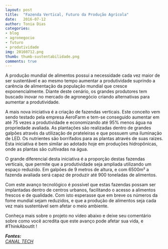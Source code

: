 ```yaml
---
layout: post
title:  "Fazenda Vertical, Futuro da Produção Agrícola"
date:   2016-07-12
author: Tonia Dias
categories: 
- blog
- agronegocio
- futuro
- produtividade
img: 20160712.png
thumb: thumb-sustentabilidade.png
comments: true
---
```


A produção mundial de alimentos possui a necessidade cada vez maior de ser sustentável e ao mesmo tempo aumentar a produtividade suprindo a carência de alimentação da população mundial que cresce exponencialmente. Diante deste cenário, os grandes produtores tem buscado inovar no mercado de agronegócio criando alternativas para aumentar a produtividade.<!--more-->

A mais nova iniciativa é a criação de fazendas verticais. Este conceito vem sendo testado pela empresa AeroFarm e tem-se conseguido aumentar em até 75 vezes a produtividade e economizando até 95% menos água na propriedade avaliada. As plantações são realizadas dentro de grandes galpões através da utilização de prateleiras e que possuem uma iluminação de LED. Os nutrientes são borrifados para as plantas através de suas raizes. Esta iniciativa é bem similar ao adotado hoje em produções hidropônicas, onde as plantas são cultivadas na água.

O grande diferencial desta iniciativa é a proporção destas fazendas verticais, que permite que a produtividade seja ampliada utilizando um espaço reduzido. Em galpões de 9 metros de altura, e com 6500m² a fazenda avaliada será capaz de produzir até 900 toneladas de alimentos.

Com este avanço tecnológico é possível que estas fazendas possam ser implantadas dentro de centros urbanos, facilitando o acesso a alimentos frescos e de qualidade. Com isto esperasse que em breve os números da fome mundial sejam reduzidos, e que a produção de alimentos seja cada vez mais sustentável sem afetar o meio ambiente. 

Conheça mais sobre o projeto no vídeo abaixo e deixe seu comentário sobre como você acredita que este avanço pode afetar sua vida, e #ThinkAboutIt !

<i>
	<b>Fontes: </b><br/>
	<a href="http://canaltech.com.br/noticia/curiosidades/fazenda-vertical-promete-producao-75-vezes-maior-do-que-uma-tradicional-72331/">CANAL TECH</a><br/>
</i>